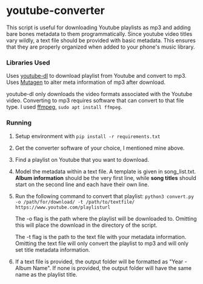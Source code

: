# youtube-converter
This script is useful for downloading Youtube playlists as mp3 and adding bare bones metadata to them programmatically. Since youtube video titles vary wildly, a text file should be provided with basic metadata. This ensures that they are properly organized when added to your phone's music library.

### Libraries Used
Uses [youtube-dl](https://github.com/ytdl-org/youtube-dl) to download playlist from Youtube and convert to mp3. Uses [Mutagen](https://mutagen.readthedocs.io/en/latest/user/id3.html) to alter meta information of mp3 after download.

youtube-dl only downloads the video formats associated with the Youtube video. Converting to mp3 requires software that can convert to that file type. I used [ffmpeg](https://ffmpeg.org/about.html), `sudo apt install ffmpeg`.

### Running
1. Setup environment with `pip install -r requirements.txt`

2. Get the converter software of your choice, I mentioned mine above.

3. Find a playlist on Youtube that you want to download.

4. Model the metadata within a text file.  A template is given in song_list.txt.  **Album information** should be the very first line, while **song titles** should start on the second line and each have their own line.

5. Run the following command to convert that playlist:
    ```python3 convert.py -o /path/for/download/ -t /path/to/textfile/ https://www.youtube.com/playlisturl```

    The -o flag is the path where the playlist will be downloaded to. Omitting this will place the download in the directory of the script.

    The -t flag is the path to the text file with your metadata information. Omitting the text file will only convert the playlist to mp3 and will only set title metadata information.

6. If a text file is provided, the output folder will be formatted as "Year - Album Name".  If none is provided, the output folder will have the same name as the playlist title.
